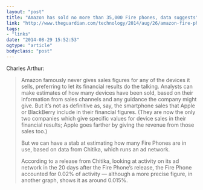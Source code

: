 ```yaml
---
layout: "post"
title: "Amazon has sold no more than 35,000 Fire phones, data suggests"
link: "http://www.theguardian.com/technology/2014/aug/26/amazon-fire-phone-sales-data"
tags: 
- "links"
date: "2014-08-29 15:52:53"
ogtype: "article"
bodyclass: "post"
---
```


Charles Arthur:

> Amazon famously never gives sales figures for any of the devices it sells, preferring to let its financial results do the talking. Analysts can make estimates of how many devices have been sold, based on their information from sales channels and any guidance the company might give. But it’s not as definitive as, say, the smartphone sales that Apple or BlackBerry include in their financial figures. (They are now the only two companies which give specific values for device sales in their financial results; Apple goes farther by giving the revenue from those sales too.)
> 
> But we can have a stab at estimating how many Fire Phones are in use, based on data from Chitika, which runs an ad network.
> 
> According to a release from Chitika, looking at activity on its ad network in the 20 days after the Fire Phone’s release, the Fire Phone accounted for 0.02% of activity — although a more precise figure, in another graph, shows it as around 0.015%.